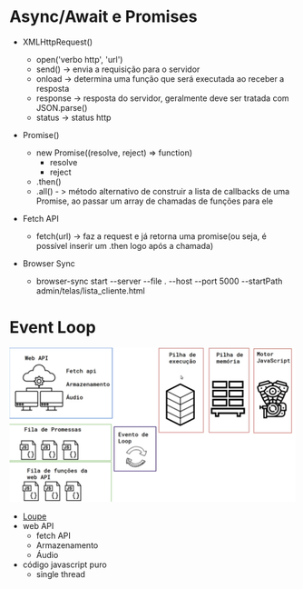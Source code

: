 # Async/Await e Promises

- XMLHttpRequest()

  - open('verbo http', 'url')
  - send() -> envia a requisição para o servidor
  - onload -> determina uma função que será executada ao receber a resposta
  - response -> resposta do servidor, geralmente deve ser tratada com JSON.parse()
  - status -> status http

- Promise()

  - new Promise((resolve, reject) => function)
    - resolve
    - reject
  - .then()
  - .all() - > método alternativo de construir a lista de callbacks
    de uma Promise, ao passar um array de chamadas de funções para ele

- Fetch API

  - fetch(url) -> faz a request e já retorna uma promise(ou seja,
    é possível inserir um .then logo após a chamada)

- Browser Sync
  - browser-sync start --server --file . --host --port 5000 --startPath admin/telas/lista_cliente.html

# Event Loop

![](../assets/img/eventloop.png)

- [Loupe](http://latentflip.com/loupe)
- web API
  - fetch API
  - Armazenamento
  - Áudio
- código javascript puro
  - single thread
